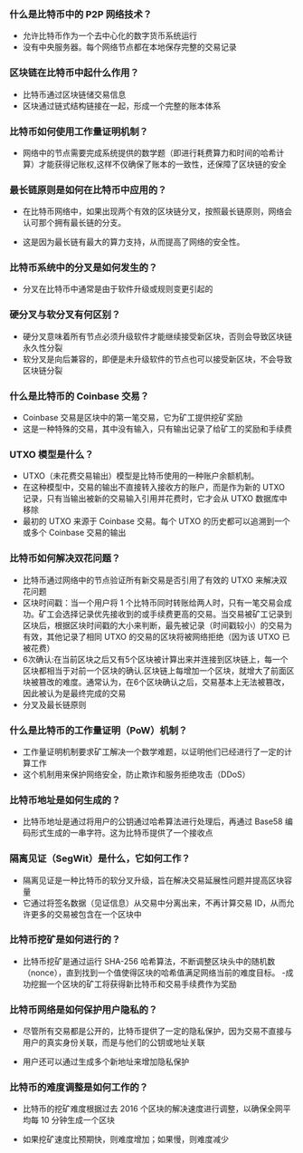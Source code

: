 ### 什么是比特币中的 P2P 网络技术？

- 允许比特币作为一个去中心化的数字货币系统运行
- 没有中央服务器。每个网络节点都在本地保存完整的交易记录

### 区块链在比特币中起什么作用？

- 比特币通过区块链储交易信息
- 区块通过链式结构链接在一起，形成一个完整的账本体系


### 比特币如何使用工作量证明机制？

- 网络中的节点需要完成系统提供的数学题（即进行耗费算力和时间的哈希计算）才能获得记账权,这样不仅确保了账本的一致性，还保障了区块链的安全

### 最长链原则是如何在比特币中应用的？

- 在比特币网络中，如果出现两个有效的区块链分叉，按照最长链原则，网络会认可那个拥有最长链的分支。

- 这是因为最长链有最大的算力支持，从而提高了网络的安全性。

### 比特币系统中的分叉是如何发生的？

- 分叉在比特币中通常是由于软件升级或规则变更引起的

### 硬分叉与软分叉有何区别？

- 硬分叉意味着所有节点必须升级软件才能继续接受新区块，否则会导致区块链永久性分裂
- 软分叉是向后兼容的，即便是未升级软件的节点也可以接受新区块，不会导致区块链分裂

### 什么是比特币的 Coinbase 交易？

- Coinbase 交易是区块中的第一笔交易，它为矿工提供挖矿奖励
- 这是一种特殊的交易，其中没有输入，只有输出记录了给矿工的奖励和手续费

### UTXO 模型是什么？

- UTXO（未花费交易输出）模型是比特币使用的一种账户余额机制。
- 在这种模型中，交易的输出不直接转入接收方的账户，而是作为新的 UTXO 记录，只有当输出被新的交易输入引用并花费时，它才会从 UTXO 数据库中移除
- 最初的 UTXO 来源于 Coinbase 交易。每个 UTXO 的历史都可以追溯到一个或多个 Coinbase 交易的输出

### 比特币如何解决双花问题？

- 比特币通过网络中的节点验证所有新交易是否引用了有效的 UTXO 来解决双花问题
- 区块时间戳：当一个用户将 1 个比特币同时转账给两人时，只有一笔交易会成功。矿工会选择记录优先接收到的或手续费更高的交易。当交易被矿工记录到区块后，根据区块时间戳的大小来判断，最先被记录（时间戳较小）的交易为有效，其他记录了相同 UTXO 的交易的区块将被网络拒绝（因为该 UTXO 已被花费）
- 6次确认:在当前区块之后又有5个区块被计算出来并连接到区块链上，每一个区块都相当于对前一个区块的确认.区块链上每增加一个区块，就增大了前面区块被篡改的难度。通常认为，在6个区块确认之后，交易基本上无法被篡改，因此被认为是最终完成的交易
- 分叉及最长链原则

### 什么是比特币的工作量证明（PoW）机制？

- 工作量证明机制要求矿工解决一个数学难题，以证明他们已经进行了一定的计算工作
- 这个机制用来保护网络安全，防止欺诈和服务拒绝攻击（DDoS）

### 比特币地址是如何生成的？

- 比特币地址是通过将用户的公钥通过哈希算法进行处理后，再通过 Base58 编码形式生成的一串字符。这为比特币提供了一个接收点

### 隔离见证（SegWit）是什么，它如何工作？

- 隔离见证是一种比特币的软分叉升级，旨在解决交易延展性问题并提高区块容量
- 它通过将签名数据（见证信息）从交易中分离出来，不再计算交易 ID，从而允许更多的交易被包含在一个区块中

### 比特币挖矿是如何进行的？
- 比特币挖矿是通过运行 SHA-256 哈希算法，不断调整区块头中的随机数（nonce），直到找到一个值使得区块的哈希值满足网络当前的难度目标。
-成功挖掘一个区块的矿工将获得新比特币和交易手续费作为奖励 

### 比特币网络是如何保护用户隐私的？

- 尽管所有交易都是公开的，比特币提供了一定的隐私保护，因为交易不直接与用户的真实身份关联，而是与他们的公钥或地址关联

- 用户还可以通过生成多个新地址来增加隐私保护


### 比特币的难度调整是如何工作的？

- 比特币的挖矿难度根据过去 2016 个区块的解决速度进行调整，以确保全网平均每 10 分钟生成一个区块

- 如果挖矿速度比预期快，则难度增加；如果慢，则难度减少